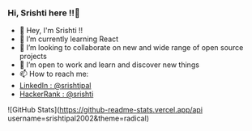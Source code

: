### Hi, Srishti here !!👋

- 🔭 Hey, I'm Srishti !!
- 🌱 I’m currently learning React 
- 👯 I’m looking to collaborate on new and wide range of open source projects
- 🤔 I’m open to work and learn and discover new things
- 📫 How to reach me:
- [LinkedIn : @srishtipal](https://www.linkedin.com/in/srishti-pal-37b6291bb/)
- 
  [HackerRank : @srishti](https://www.hackerrank.com/srishti1421_be20?hr_r=1)

![GitHub Stats](https://github-readme-stats.vercel.app/api username=srishtipal2002&theme=radical)
